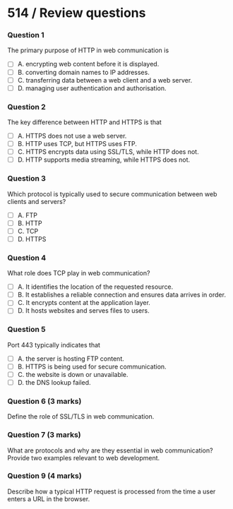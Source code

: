 # 514 / Review questions

### Question 1

The primary purpose of HTTP in web communication is

* [ ] A. encrypting web content before it is displayed.
* [ ] B. converting domain names to IP addresses.
* [ ] C. transferring data between a web client and a web server.
* [ ] D. managing user authentication and authorisation.&#x20;

### **Question 2**

The key difference between HTTP and HTTPS is that

* [ ] A. HTTPS does not use a web server.
* [ ] B. HTTP uses TCP, but HTTPS uses FTP.
* [ ] C. HTTPS encrypts data using SSL/TLS, while HTTP does not.
* [ ] D. HTTP supports media streaming, while HTTPS does not.

### Question 3

Which protocol is typically used to secure communication between web clients and servers?

* [ ] A. FTP
* [ ] B. HTTP
* [ ] C. TCP
* [ ] D. HTTPS

### Question 4

What role does TCP play in web communication?

* [ ] A. It identifies the location of the requested resource.
* [ ] B. It establishes a reliable connection and ensures data arrives in order.
* [ ] C. It encrypts content at the application layer.
* [ ] D. It hosts websites and serves files to users.&#x20;

### Question 5

Port 443 typically indicates that

* [ ] A. the server is hosting FTP content.
* [ ] B. HTTPS is being used for secure communication.
* [ ] C. the website is down or unavailable.
* [ ] D. the DNS lookup failed.

### Question 6 (3 marks)

Define the role of SSL/TLS in web communication.

### Question 7 (3 marks)

What are protocols and why are they essential in web communication? Provide two examples relevant to web development.

### Question 9 (4 marks)

Describe how a typical HTTP request is processed from the time a user enters a URL in the browser.
